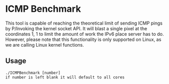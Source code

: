 # ICMP Benchmark
This tool is capable of reaching the theoretical limit of sending ICMP pings by P/Invoking the kernel socket API. It will blast a single pixel at the coordinates 1, 1 to limit the amount of work the IPv6 place server has to do. However, please note that this functionality is only supported on Linux, as we are calling Linux kernel functions.
## Usage
```console
./ICMPBenchmark [number]
if number is left blank it will default to all cores
```